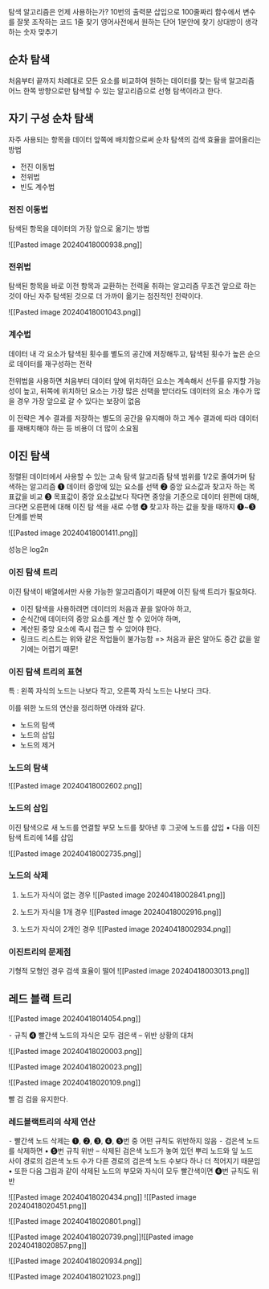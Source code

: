 탐색 알고리즘은 언제 사용하는가?
10번의 출력문 삽입으로 100줄짜리 함수에서 변수를 잘못 조작하는 코드 1줄 찾기
영어사전에서 원하는 단어 1분안에 찾기
상대방이 생각하는 숫자 맞추기

## 순차 탐색

처음부터 끝까지 차례대로 모든 요소를 비교하여 원하는 데이터를 찾는 탐색 알고리즘
어느 한쪽 방향으로만 탐색할 수 있는 알고리즘으로 선형 탐색이라고 한다.


## 자기 구성 순차 탐색
자주 사용되는 항목을 데이터 앞쪽에 배치함으로써 순차 탐색의 검색 효율을 끌어올리는 방법
* 전진 이동법
* 전위법
* 빈도 계수법

### 전진 이동법

탐색된 항목을 데이터의 가장 앞으로 옮기는 방법

![[Pasted image 20240418000938.png]]

### 전위법

탐색된 항목을 바로 이전 항목과 교환하는 전력울 취하는 알고리즘
무조건 앞으로 하는 것이 아닌 자주 탐색된 것으로 더 가까이 옮기는 점진적인 전략이다.

![[Pasted image 20240418001043.png]]


### 계수법

데이터 내 각 요소가 탐색된 횟수를 별도의 공간에 저장해두고, 탐색된 횟수가 높은 순으로 데이터를 재구성하는 전략

전위법을 사용하면 처음부터 데이터 앞에 위치하던 요소는 계속해서 선두를 유지할 가능성이 높고, 뒤쪽에 위치하던 요소는 가장 많은 선택을 받더라도 데이터의 요소 개수가 많을 경우 가장 앞으로 갈 수 있다는 보장이 없음

 이 전략은 계수 결과를 저장하는 별도의 공간을 유지해야 하고 계수 결과에 따라 데이터를 재배치해야 하는 등 비용이 더 많이 소요됨

## 이진 탐색

정렬된 데이터에서 사용할 수 있는 고속 탐색 알고리즘
탐색 범위를 1/2로 줄여가며 탐색하는 알고리즘
❶ 데이터 중앙에 있는 요소를 선택
❷ 중앙 요소값과 찾고자 하는 목표값을 비교
❸ 목표값이 중앙 요소값보다 작다면 중앙을 기준으로 데이터 왼편에 대해, 크다면 오른편에 대해 이진 탐
색을 새로 수행
❹ 찾고자 하는 값을 찾을 때까지 ❶~❸ 단계를 반복

![[Pasted image 20240418001411.png]]

성능은 log2n

### 이진 탐색 트리

이진 탐색이 배열에서만 사용 가능한 알고리즘이기 때문에 이진 탐색 트리가 필요하다.

* 이진 탐색을 사용하려면 데이터의 처음과 끝을 알아야 하고, 
* 순식간에 데이터의 중앙 요소를 계산 할 수 있어야 하며,
* 계산된 중앙 요소에 즉시 접근 할 수 있어야 한다.
* 링크드 리스트는 위와 같은 작업들이 불가능함 => 처음과 끝은 알아도 중간 값을 알기에는 어렵기 때문!

### 이진 탐색 트리의 표현

특 : 왼쪽 자식의 노드는 나보다 작고, 오른쪽 자식 노드는 나보다 크다.

이를 위한 노드의 연산을 정리하면 아래와 같다.
* 노드의 탐색
* 노드의 삽입
* 노드의 제거

### 노드의 탐색
![[Pasted image 20240418002602.png]]


### 노드의 삽입

이진 탐색으로 새 노드를 연결할 부모 노드를 찾아낸 후 그곳에 노드를 삽입
• 다음 이진 탐색 트리에 14를 삽입

![[Pasted image 20240418002735.png]]


### 노드의 삭제

1. 노드가 자식이 없는 경우
![[Pasted image 20240418002841.png]]


2. 노드가 자식을 1개 경우
![[Pasted image 20240418002916.png]]

3. 노드가 자식이 2개인 경우
![[Pasted image 20240418002934.png]]

### 이진트리의 문제점

기형적 모형인 경우 검색 효율이 떨어
![[Pasted image 20240418003013.png]]


## 레드 블랙 트리


![[Pasted image 20240418014054.png]]


⁃ 규칙 ❹ 빨간색 노드의 자식은 모두 검은색 – 위반 상황의 대처

![[Pasted image 20240418020003.png]]

![[Pasted image 20240418020023.png]]

![[Pasted image 20240418020109.png]]

빨 
검 검을 유지한다.


### 레드블랙트리의 삭제 연산
⁃ 빨간색 노드 삭제는 ❶, ❷, ❸, ❹, ❺번 중 어떤 규칙도 위반하지 않음
⁃ 검은색 노드를 삭제하면
• ❺번 규칙 위반 – 삭제된 검은색 노드가 놓여 있던 뿌리 노드와 잎 노드 사이 경로의 검은색 노드 수가 다른
경로의 검은색 노드 수보다 하나 더 적어지기 때문임
• 또한 다음 그림과 같이 삭제된 노드의 부모와 자식이 모두 빨간색이면 ❹번 규칙도 위반

![[Pasted image 20240418020434.png]]
![[Pasted image 20240418020451.png]]

![[Pasted image 20240418020801.png]]


![[Pasted image 20240418020739.png]]![[Pasted image 20240418020857.png]]

![[Pasted image 20240418020934.png]]

![[Pasted image 20240418021023.png]]
